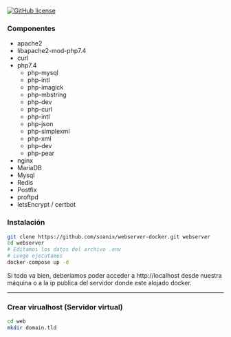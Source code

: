 [![GitHub license](https://img.shields.io/badge/license-Apache-green.svg)](http://git.kaido.ovh/Kido/Deskofus/raw/master/license)


### Componentes

- apache2
 - libapache2-mod-php7.4  
- curl  
- php7.4
  - php-mysql  
  - php-intl
  - php-imagick
  - php-mbstring
  - php-dev  
  - php-curl  
  - php-intl  
  - php-json
  - php-simplexml
  - php-xml
  - php-dev
  - php-pear
- nginx
- MariaDB
- Mysql
- Redis
- Postfix
- proftpd
- letsEncrypt / certbot

### Instalación

```bash
git clone https://github.com/soanix/webserver-docker.git webserver
cd webserver
# Editamos los datos del archivo .env
# Luego ejecutamos
docker-compose up -d

```

Si todo va bien, deberíamos poder acceder a http://localhost desde nuestra máquina o a la ip publica del servidor donde este alojado docker.

---

### Crear virualhost (Servidor virtual)

```bash
cd web
mkdir domain.tld
```
